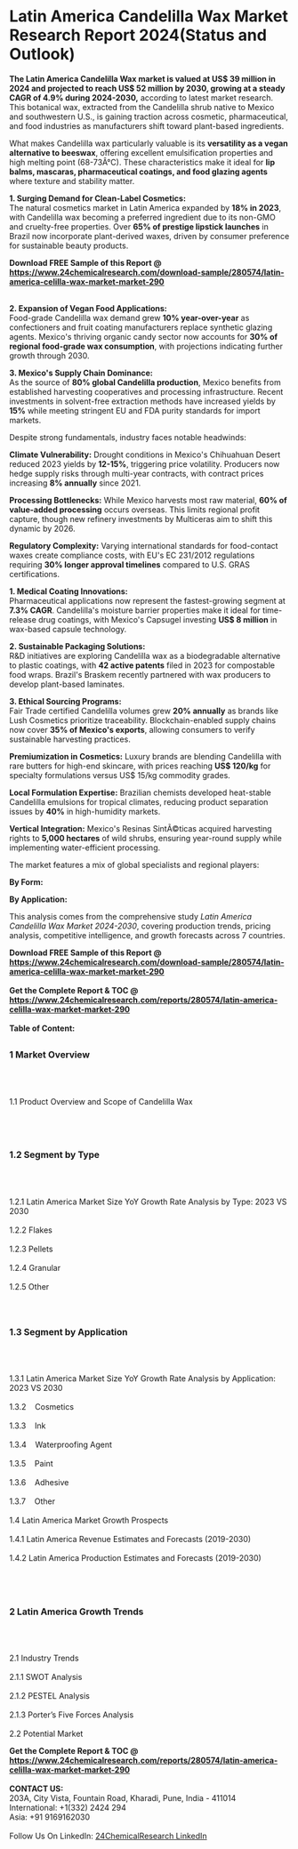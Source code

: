 <h1>Latin America Candelilla Wax Market Research Report 2024(Status and Outlook)</h1><p><strong>The Latin America Candelilla Wax market is valued at US$ 39 million in 2024 and projected to reach US$ 52 million by 2030, growing at a steady CAGR of 4.9% during 2024-2030,</strong> according to latest market research. This botanical wax, extracted from the Candelilla shrub native to Mexico and southwestern U.S., is gaining traction across cosmetic, pharmaceutical, and food industries as manufacturers shift toward plant-based ingredients.</p><p>What makes Candelilla wax particularly valuable is its <strong>versatility as a vegan alternative to beeswax</strong>, offering excellent emulsification properties and high melting point (68-73Â°C). These characteristics make it ideal for <strong>lip balms, mascaras, pharmaceutical coatings, and food glazing agents</strong> where texture and stability matter.</p><p><strong>1. Surging Demand for Clean-Label Cosmetics:</strong><br>
The natural cosmetics market in Latin America expanded by <strong>18% in 2023</strong>, with Candelilla wax becoming a preferred ingredient due to its non-GMO and cruelty-free properties. Over <strong>65% of prestige lipstick launches</strong> in Brazil now incorporate plant-derived waxes, driven by consumer preference for sustainable beauty products.</p><div><b>Download FREE Sample of this Report @ 
            <a href="https://www.24chemicalresearch.com/download-sample/280574/latin-america-celilla-wax-market-market-290">
            https://www.24chemicalresearch.com/download-sample/280574/latin-america-celilla-wax-market-market-290</a></b></div><br><p><strong>2. Expansion of Vegan Food Applications:</strong><br>
Food-grade Candelilla wax demand grew <strong>10% year-over-year</strong> as confectioners and fruit coating manufacturers replace synthetic glazing agents. Mexico's thriving organic candy sector now accounts for <strong>30% of regional food-grade wax consumption</strong>, with projections indicating further growth through 2030.</p><p><strong>3. Mexico's Supply Chain Dominance:</strong><br>
As the source of <strong>80% global Candelilla production</strong>, Mexico benefits from established harvesting cooperatives and processing infrastructure. Recent investments in solvent-free extraction methods have increased yields by <strong>15%</strong> while meeting stringent EU and FDA purity standards for import markets.</p><p>Despite strong fundamentals, industry faces notable headwinds:</p><p><strong>Climate Vulnerability:</strong> Drought conditions in Mexico's Chihuahuan Desert reduced 2023 yields by <strong>12-15%</strong>, triggering price volatility. Producers now hedge supply risks through multi-year contracts, with contract prices increasing <strong>8% annually</strong> since 2021.</p><p><strong>Processing Bottlenecks:</strong> While Mexico harvests most raw material, <strong>60% of value-added processing</strong> occurs overseas. This limits regional profit capture, though new refinery investments by Multiceras aim to shift this dynamic by 2026.</p><p><strong>Regulatory Complexity:</strong> Varying international standards for food-contact waxes create compliance costs, with EU's EC 231/2012 regulations requiring <strong>30% longer approval timelines</strong> compared to U.S. GRAS certifications.</p><p><strong>1. Medical Coating Innovations:</strong><br>
Pharmaceutical applications now represent the fastest-growing segment at <strong>7.3% CAGR</strong>. Candelilla's moisture barrier properties make it ideal for time-release drug coatings, with Mexico's Capsugel investing <strong>US$ 8 million</strong> in wax-based capsule technology.</p><p><strong>2. Sustainable Packaging Solutions:</strong><br>
R&amp;D initiatives are exploring Candelilla wax as a biodegradable alternative to plastic coatings, with <strong>42 active patents</strong> filed in 2023 for compostable food wraps. Brazil's Braskem recently partnered with wax producers to develop plant-based laminates.</p><p><strong>3. Ethical Sourcing Programs:</strong><br>
Fair Trade certified Candelilla volumes grew <strong>20% annually</strong> as brands like Lush Cosmetics prioritize traceability. Blockchain-enabled supply chains now cover <strong>35% of Mexico's exports</strong>, allowing consumers to verify sustainable harvesting practices.</p><p><strong>Premiumization in Cosmetics:</strong> Luxury brands are blending Candelilla with rare butters for high-end skincare, with prices reaching <strong>US$ 120/kg</strong> for specialty formulations versus US$ 15/kg commodity grades.</p><p><strong>Local Formulation Expertise:</strong> Brazilian chemists developed heat-stable Candelilla emulsions for tropical climates, reducing product separation issues by <strong>40%</strong> in high-humidity markets.</p><p><strong>Vertical Integration:</strong> Mexico's Resinas SintÃ©ticas acquired harvesting rights to <strong>5,000 hectares</strong> of wild shrubs, ensuring year-round supply while implementing water-efficient processing.</p><p>The market features a mix of global specialists and regional players:</p><p><strong>By Form:</strong></p><p><strong>By Application:</strong></p><p>This analysis comes from the comprehensive study <em>Latin America Candelilla Wax Market 2024-2030</em>, covering production trends, pricing analysis, competitive intelligence, and growth forecasts across 7 countries.</p><div><b>Download FREE Sample of this Report @ 
            <a href="https://www.24chemicalresearch.com/download-sample/280574/latin-america-celilla-wax-market-market-290">
            https://www.24chemicalresearch.com/download-sample/280574/latin-america-celilla-wax-market-market-290</a></b></div><br><div><b>Get the Complete Report & TOC @ 
            <a href="https://www.24chemicalresearch.com/reports/280574/latin-america-celilla-wax-market-market-290">
            https://www.24chemicalresearch.com/reports/280574/latin-america-celilla-wax-market-market-290</a></b></div><br>
            <b>Table of Content:</b><p><h2><span style="font-size:16px"><strong>1 Market Overview&nbsp;&nbsp; &nbsp;</strong></span></h2><br />
<br />
<p>1.1 Product Overview and Scope of Candelilla Wax&nbsp;</p><br />
<br />
<h2><strong><span style="font-size:16px">1.2 Segment by Type&nbsp;&nbsp; &nbsp;</span></strong></h2><br />
<br />
<p>1.2.1 Latin America Market Size YoY Growth Rate Analysis by Type: 2023 VS 2030&nbsp;&nbsp; &nbsp;<br /><br />
1.2.2 Flakes&nbsp;&nbsp; &nbsp;<br /><br />
1.2.3 Pellets<br /><br />
1.2.4 Granular<br /><br />
1.2.5 Other<br /><br />
<br />
<h2><span style="font-size:16px"><strong>1.3 Segment by Application&nbsp;&nbsp;</strong></span></h2><br />
<br />
<p>1.3.1 Latin America Market Size YoY Growth Rate Analysis by Application: 2023 VS 2030&nbsp;&nbsp; &nbsp;<br /><br />
1.3.2&nbsp;&nbsp; &nbsp;Cosmetics<br /><br />
1.3.3&nbsp;&nbsp; &nbsp;Ink<br /><br />
1.3.4&nbsp;&nbsp; &nbsp;Waterproofing Agent<br /><br />
1.3.5&nbsp;&nbsp; &nbsp;Paint<br /><br />
1.3.6&nbsp;&nbsp; &nbsp;Adhesive<br /><br />
1.3.7&nbsp;&nbsp; &nbsp;Other<br /><br />
1.4 Latin America Market Growth Prospects&nbsp;&nbsp; &nbsp;<br /><br />
1.4.1 Latin America Revenue Estimates and Forecasts (2019-2030)&nbsp;&nbsp; &nbsp;<br /><br />
1.4.2 Latin America Production Estimates and Forecasts (2019-2030)&nbsp;&nbsp;</p><br />
<br />
<h2><span style="font-size:16px"><strong>2 Latin America Growth Trends&nbsp;&nbsp; &nbsp;</strong></span></h2><br />
<br />
<p>2.1 Industry Trends&nbsp;&nbsp; &nbsp;<br /><br />
2.1.1 SWOT Analysis&nbsp;&nbsp; &nbsp;<br /><br />
2.1.2 PESTEL Analysis&nbsp;&nbsp; &nbsp;<br /><br />
2.1.3 Porter&rsquo;s Five Forces Analysis&nbsp;&nbsp; &nbsp;<br /><br />
2.2 Potential Market</p><div><b>Get the Complete Report & TOC @ 
            <a href="https://www.24chemicalresearch.com/reports/280574/latin-america-celilla-wax-market-market-290">
            https://www.24chemicalresearch.com/reports/280574/latin-america-celilla-wax-market-market-290</a></b></div><br><b>CONTACT US:</b><br>
            203A, City Vista, Fountain Road, Kharadi, Pune, India - 411014<br>
            International: +1(332) 2424 294<br>
            Asia: +91 9169162030 <br><br>
            Follow Us On LinkedIn: <a href="https://www.linkedin.com/company/24chemicalresearch/">24ChemicalResearch LinkedIn</a>